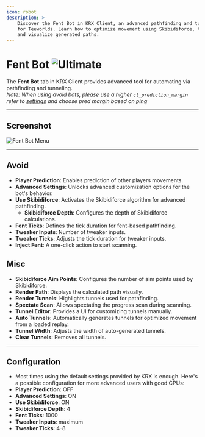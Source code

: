 ```yaml
---
icon: robot
description: >-
    Discover the Fent Bot in KRX Client, an advanced pathfinding and tunneling bot
    for Teeworlds. Learn how to optimize movement using Skibidiforce, tweak inputs,
    and visualize generated paths.
---
```


# Fent Bot ![Ultimate](https://img.shields.io/badge/Ultimate-%23f76d6d?style=flat-square)
The **Fent Bot** tab in KRX Client provides advanced tool for automating via pathfinding and tunneling.  
*Note: When using avoid bots, please use a higher `cl_prediction_margin` refer to [settings](../settings.md) and choose pred margin based on ping*

---

## **Screenshot**
![Fent Bot Menu](https://raw.githubusercontent.com/Krixx1337/krxclient-docs/refs/heads/main/images/fentbot-menu.png)

---

## **Avoid**
- **Player Prediction**: Enables prediction of other players movements.
- **Advanced Settings**: Unlocks advanced customization options for the bot's behavior.
- **Use Skibidiforce**: Activates the Skibidiforce algorithm for advanced pathfinding.
  - **Skibidiforce Depth**: Configures the depth of Skibidiforce calculations.
- **Fent Ticks**: Defines the tick duration for fent-based pathfinding.
- **Tweaker Inputs**: Number of tweaker inputs.
- **Tweaker Ticks**: Adjusts the tick duration for tweaker inputs.
- **Inject Fent**: A one-click action to start scanning.  

## **Misc**
- **Skibidiforce Aim Points**: Configures the number of aim points used by Skibidiforce.
- **Render Path**: Displays the calculated path visually.
- **Render Tunnels**: Highlights tunnels used for pathfinding.
- **Spectate Scan**: Allows spectating the progress scan during scanning.  
- **Tunnel Editor**: Provides a UI for customizing tunnels manually.
- **Auto Tunnels**: Automatically generates tunnels for optimized movement from a loaded replay.
- **Tunnel Width**: Adjusts the width of auto-generated tunnels.
- **Clear Tunnels**: Removes all tunnels.

---

## **Configuration**
- Most times using the default settings provided by KRX is enough. Here's a possible configuration for more advanced users with good CPUs:
- **Player Prediction**: OFF
- **Advanced Settings**: ON
- **Use Skibidiforce**: ON
- **Skibidiforce Depth**: 4
- **Fent Ticks**: 1000
- **Tweaker Inputs**: maximum
- **Tweaker Ticks**: 4-8
